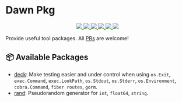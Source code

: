 # Dawn Pkg
<p align="center">
  <a href="https://pkg.go.dev/github.com/go-dawn/pkg?tab=doc">
    <img src="https://img.shields.io/badge/%F0%9F%93%9A%20godoc-pkg-00ACD7.svg?color=00ACD7&style=flat">
  </a>
  <a href="https://goreportcard.com/report/github.com/go-dawn/pkg">
    <img src="https://img.shields.io/badge/%F0%9F%93%9D%20goreport-A%2B-75C46B">
  </a>
  <a href="https://gocover.io/github.com/go-dawn/pkg">
    <img src="https://img.shields.io/badge/%F0%9F%94%8E%20gocover-97.8%25-75C46B.svg?style=flat">
  </a>
  <a href="https://github.com/go-dawn/pkg/actions?query=workflow%3ASecurity">
    <img src="https://img.shields.io/github/workflow/status/gofiber/fiber/Security?label=%F0%9F%94%91%20gosec&style=flat&color=75C46B">
  </a>
  <a href="https://github.com/go-dawn/pkg/actions?query=workflow%3ATest">
    <img src="https://img.shields.io/github/workflow/status/gofiber/fiber/Test?label=%F0%9F%A7%AA%20tests&style=flat&color=75C46B">
  </a>
  <a>
    <img src="https://counter.gofiber.io/badge/go-dawn/pkg">
  </a>
</p>

Provide useful tool packages. All [PRs](https://github.com/go-dawn/pkg/pulls) are welcome!

## 📦 Available Packages
- [deck](https://github.com/go-dawn/pkg/blob/master/deck/README.md): Make testing easier and under control when using `os.Exit`, `exec.Command`, `exec.LookPath`, `os.Stdout`, `os.Stderr`, `os.Environment`, `cobra.Command`, `fiber routes`, `gorm`.
- [rand](https://github.com/go-dawn/pkg/blob/master/rand/README.md): Pseudorandom generator for `int`, `float64`, `string`.
